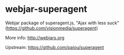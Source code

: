 # webjar-superagent
Webjar package of superagent.js, "Ajax with less suck" (https://github.com/visionmedia/superagent)

More info: http://webjars.org

Upstream: https://github.com/paiou/superagent
